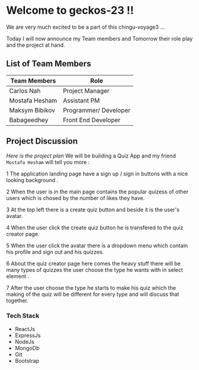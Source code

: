 # Welcome to  geckos-23 !!
We are very much excited to be a part of this chingu-voyage3 ...

Today I will now announce my Team members and Tomorrow their role play and the project at hand.

## List of Team Members

Team Members | Role 
------------ | -----------
Carlos Nah   | Project Manager
Mostafa Hesham | Assistant PM
Maksym Bibikov | Programmer/ Developer
Babageedhey | Front End Developer


## Project Discussion
*Here is the project plan*
We will be building a Quiz App and my friend `Mostafa Hesham` will tell you more :

1 The application landing page have a sign up / sign in buttons with a nice looking background .

2 When the user is in the main page contains the popular quizess of other users which is chosed by the number of likes they have.

3 At the top left there is a create quiz button and beside it is the user's avatar.

4 When the user click the create quiz button he is transfered to the quiz creator page. 

5 When the user click the avatar there is a dropdown menu which contain his profile and sign out and his quizzes.

6 About the quiz creator page here comes the heavy stuff there will be many types of quizzes the user choose the type he wants with in select element .

7 After the user choose the type he starts to make his quiz which the making of the quiz will be different for every type and will discuss that together. 

### Tech Stack
- ReactJs
- ExpressJs
- NodeJs
- MongoDb
- Git
- Bootstrap
